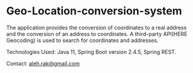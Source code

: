 # Geo-Location-conversion-system
The application provides the conversion of coordinates to a real address and the conversion of an address to coordinates. A third-party API(HERE Geocoding) is used to search for coordinates and addresses.

Technologies Used:
Java 11,
Spring Boot version 2.4.5,
Spring REST.

Contact: aleh.rak@gmail.com
